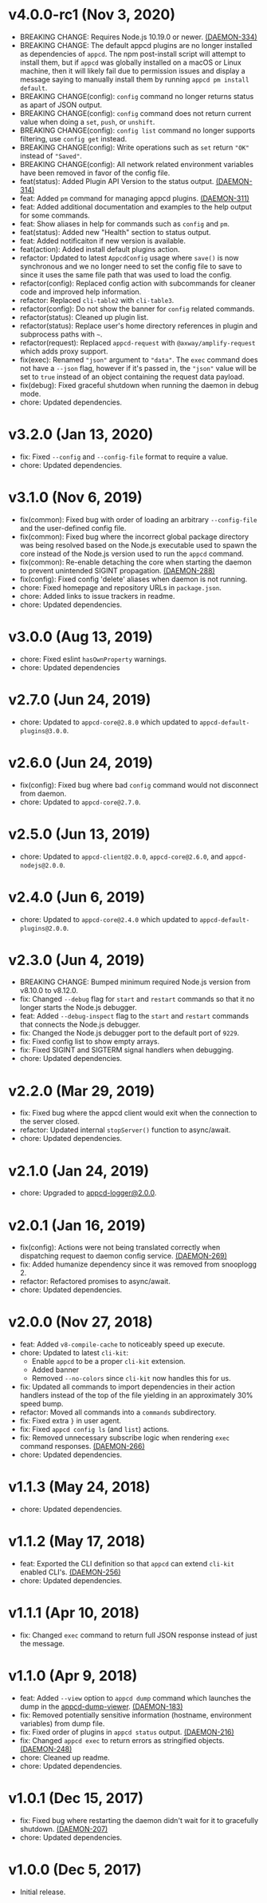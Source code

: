 # v4.0.0-rc1 (Nov 3, 2020)

 * BREAKING CHANGE: Requires Node.js 10.19.0 or newer.
   [(DAEMON-334)](https://jira.appcelerator.org/browse/DAEMON-334)
 * BREAKING CHANGE: The default appcd plugins are no longer installed as dependencies of `appcd`.
   The npm post-install script will attempt to install them, but if `appcd` was globally installed
   on a macOS or Linux machine, then it will likely fail due to permission issues and display a
   message saying to manually install them by running `appcd pm install default`.
 * BREAKING CHANGE(config): `config` command no longer returns status as apart of JSON output.
 * BREAKING CHANGE(config): `config` command does not return current value when doing a `set`,
   `push`, or `unshift`.
 * BREAKING CHANGE(config): `config list` command no longer supports filtering, use `config get`
   instead.
 * BREAKING CHANGE(config): Write operations such as `set` return `"OK"` instead of `"Saved"`.
 * BREAKING CHANGE(config): All network related environment variables have been removed in favor
   of the config file.
 * feat(status): Added Plugin API Version to the status output.
   [(DAEMON-314)](https://jira.appcelerator.org/browse/DAEMON-314)
 * feat: Added `pm` command for managing appcd plugins.
   [(DAEMON-311)](https://jira.appcelerator.org/browse/DAEMON-311)
 * feat: Added additional documentation and examples to the help output for some commands.
 * feat: Show aliases in help for commands such as `config` and `pm`.
 * feat(status): Added new "Health" section to status output.
 * feat: Added notificaiton if new version is available.
 * feat(action): Added install default plugins action.
 * refactor: Updated to latest `AppcdConfig` usage where `save()` is now synchronous and we no
   longer need to set the config file to save to since it uses the same file path that was used to
   load the config.
 * refactor(config): Replaced config action with subcommands for cleaner code and improved help
   information.
 * refactor: Replaced `cli-table2` with `cli-table3`.
 * refactor(config): Do not show the banner for `config` related commands.
 * refactor(status): Cleaned up plugin list.
 * refactor(status): Replace user's home directory references in plugin and subprocess paths with
   `~`.
 * refactor(request): Replaced `appcd-request` with `@axway/amplify-request` which adds proxy
   support.
 * fix(exec): Renamed `"json"` argument to `"data"`. The `exec` command does not have a  `--json`
   flag, however if it's passed in, the `"json"` value will be set to `true` instead of an object
   containing the request data payload.
 * fix(debug): Fixed graceful shutdown when running the daemon in debug mode.
 * chore: Updated dependencies.

# v3.2.0 (Jan 13, 2020)

 * fix: Fixed `--config` and `--config-file` format to require a value.
 * chore: Updated dependencies.

# v3.1.0 (Nov 6, 2019)

 * fix(common): Fixed bug with order of loading an arbitrary `--config-file` and the user-defined
   config file.
 * fix(common): Fixed bug where the incorrect global package directory was being resolved based on
   the Node.js executable used to spawn the core instead of the Node.js version used to run the
   `appcd` command.
 * fix(common): Re-enable detaching the core when starting the daemon to prevent unintended SIGINT
   propagation. [(DAEMON-288)](https://jira.appcelerator.org/browse/DAEMON-288)
 * fix(config): Fixed config 'delete' aliases when daemon is not running.
 * chore: Fixed homepage and repository URLs in `package.json`.
 * chore: Added links to issue trackers in readme.
 * chore: Updated dependencies.

# v3.0.0 (Aug 13, 2019)

 * chore: Fixed eslint `hasOwnProperty` warnings.
 * chore: Updated dependencies

# v2.7.0 (Jun 24, 2019)

 * chore: Updated to `appcd-core@2.8.0` which updated to `appcd-default-plugins@3.0.0`.

# v2.6.0 (Jun 24, 2019)

 * fix(config): Fixed bug where bad `config` command would not disconnect from daemon.
 * chore: Updated to `appcd-core@2.7.0`.

# v2.5.0 (Jun 13, 2019)

 * chore: Updated to `appcd-client@2.0.0`, `appcd-core@2.6.0`, and `appcd-nodejs@2.0.0`.

# v2.4.0 (Jun 6, 2019)

 * chore: Updated to `appcd-core@2.4.0` which updated to `appcd-default-plugins@2.0.0`.

# v2.3.0 (Jun 4, 2019)

 * BREAKING CHANGE: Bumped minimum required Node.js version from v8.10.0 to v8.12.0.
 * fix: Changed `--debug` flag for `start` and `restart` commands so that it no longer starts the
   Node.js debugger.
 * feat: Added `--debug-inspect` flag to the `start` and `restart` commands that connects the
   Node.js debugger.
 * fix: Changed the Node.js debugger port to the default port of `9229`.
 * fix: Fixed config list to show empty arrays.
 * fix: Fixed SIGINT and SIGTERM signal handlers when debugging.
 * chore: Updated dependencies.

# v2.2.0 (Mar 29, 2019)

 * fix: Fixed bug where the appcd client would exit when the connection to the server closed.
 * refactor: Updated internal `stopServer()` function to async/await.
 * chore: Updated dependencies.

# v2.1.0 (Jan 24, 2019)

 * chore: Upgraded to appcd-logger@2.0.0.

# v2.0.1 (Jan 16, 2019)

 * fix(config): Actions were not being translated correctly when dispatching request to daemon
   config service.
   [(DAEMON-269)](https://jira.appcelerator.org/browse/DAEMON-269)
 * fix: Added humanize dependency since it was removed from snooplogg 2.
 * refactor: Refactored promises to async/await.
 * chore: Updated dependencies.

# v2.0.0 (Nov 27, 2018)

 * feat: Added `v8-compile-cache` to noticeably speed up execute.
 * chore: Updated to latest `cli-kit`:
   - Enable `appcd` to be a proper `cli-kit` extension.
   - Added banner
   - Removed `--no-colors` since `cli-kit` now handles this for us.
 * fix: Updated all commands to import dependencies in their action handlers instead of the top of the
   file yielding in an approximately 30% speed bump.
 * refactor: Moved all commands into a `commands` subdirectory.
 * fix: Fixed extra `}` in user agent.
 * fix: Fixed `appcd config ls` (and `list`) actions.
 * fix: Removed unnecessary subscribe logic when rendering `exec` command responses.
   [(DAEMON-266)](https://jira.appcelerator.org/browse/DAEMON-266)
 * chore: Updated dependencies.

# v1.1.3 (May 24, 2018)

 * chore: Updated dependencies.

# v1.1.2 (May 17, 2018)

 * feat: Exported the CLI definition so that `appcd` can extend `cli-kit` enabled CLI's.
   [(DAEMON-256)](https://jira.appcelerator.org/browse/DAEMON-256)
 * chore: Updated dependencies.

# v1.1.1 (Apr 10, 2018)

 * fix: Changed `exec` command to return full JSON response instead of just the message.

# v1.1.0 (Apr 9, 2018)

 * feat: Added `--view` option to `appcd dump` command which launches the dump in the
   [appcd-dump-viewer](https://github.com/appcelerator/appcd-dump-viewer).
   [(DAEMON-183)](https://jira.appcelerator.org/browse/DAEMON-183)
 * fix: Removed potentially sensitive information (hostname, environment variables) from dump file.
 * fix: Fixed order of plugins in `appcd status` output.
   [(DAEMON-216)](https://jira.appcelerator.org/browse/DAEMON-216)
 * fix: Changed `appcd exec` to return errors as stringified objects.
   [(DAEMON-248)](https://jira.appcelerator.org/browse/DAEMON-248)
 * chore: Cleaned up readme.
 * chore: Updated dependencies.

# v1.0.1 (Dec 15, 2017)

 * fix: Fixed bug where restarting the daemon didn't wait for it to gracefully shutdown.
   [(DAEMON-207)](https://jira.appcelerator.org/browse/DAEMON-207)
 * chore: Updated dependencies.

# v1.0.0 (Dec 5, 2017)

 - Initial release.
